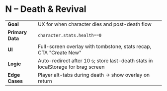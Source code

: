 # N – Death & Revival

|  |  |
|---|---|
| **Goal** | UX for when character dies and post-death flow |
| **Primary Data** | `character.stats.health==0` |
| **UI** | Full-screen overlay with tombstone, stats recap, CTA "Create New" |
| **Logic** | Auto-redirect after 10 s; store last-death stats in localStorage for brag screen |
| **Edge Cases** | Player alt-tabs during death → show overlay on return | 